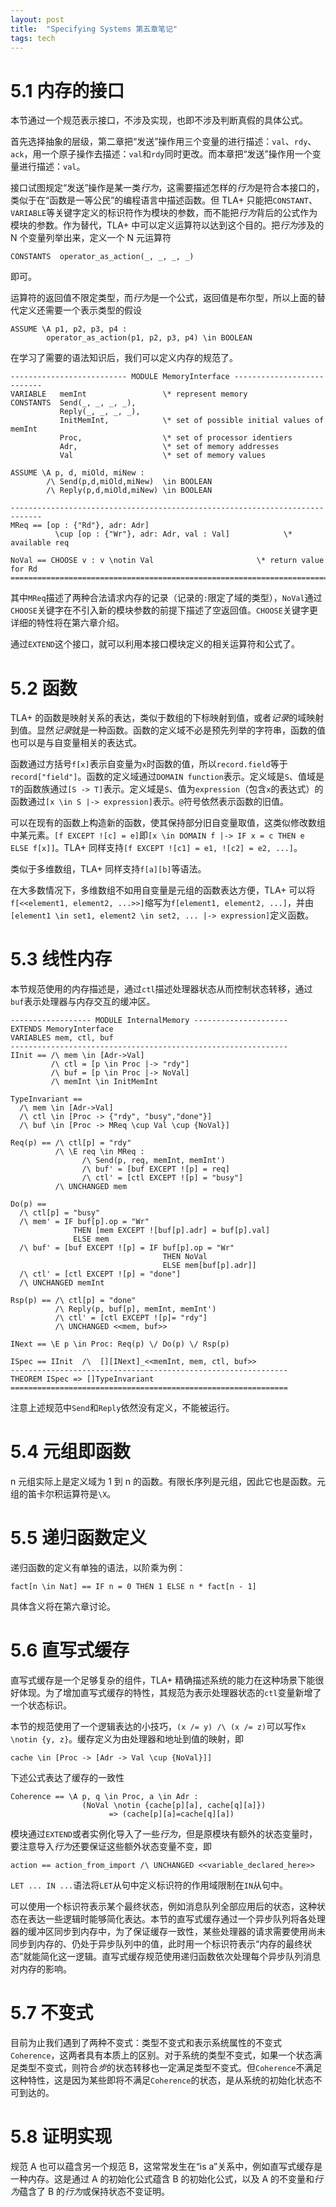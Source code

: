 ```yaml
---
layout: post
title:  "Specifying Systems 第五章笔记"
tags: tech
---
```


# 5.1 内存的接口

本节通过一个规范表示接口，不涉及实现，也即不涉及判断真假的具体公式。

首先选择抽象的层级，第二章把“发送”操作用三个变量的进行描述：`val`、`rdy`、`ack`，用一个原子操作去描述：`val`和`rdy`同时更改。而本章把“发送”操作用一个变量进行描述：`val`。

接口试图规定“发送”操作是某一类*行为*，这需要描述怎样的*行为*是符合本接口的，类似于在“函数是一等公民”的编程语言中描述函数。但 TLA+ 只能把`CONSTANT`、`VARIABLE`等关键字定义的标识符作为模块的参数，而不能把*行为*背后的公式作为模块的参数。作为替代，TLA+ 中可以定义运算符以达到这个目的。把*行为*涉及的 N 个变量列举出来，定义一个 N 元运算符
```
CONSTANTS  operator_as_action(_, _, _, _)
```
即可。

运算符的返回值不限定类型，而*行为*是一个公式，返回值是布尔型，所以上面的替代定义还需要一个表示类型的假设
```
ASSUME \A p1, p2, p3, p4 : 
        operator_as_action(p1, p2, p3, p4) \in BOOLEAN
```

在学习了需要的语法知识后，我们可以定义内存的规范了。
```
-------------------------- MODULE MemoryInterface ---------------------------
VARIABLE   memInt                 \* represent memory
CONSTANTS  Send(_, _, _, _),
           Reply(_, _, _, _),
           InitMemInt,            \* set of possible initial values of memInt
           Proc,                  \* set of processor identiers
           Adr,                   \* set of memory addresses
           Val                    \* set of memory values

ASSUME \A p, d, miOld, miNew : 
        /\ Send(p,d,miOld,miNew)  \in BOOLEAN
        /\ Reply(p,d,miOld,miNew) \in BOOLEAN  

-----------------------------------------------------------------------------
MReq == [op : {"Rd"}, adr: Adr] 
          \cup [op : {"Wr"}, adr: Adr, val : Val]            \* available req

NoVal == CHOOSE v : v \notin Val                       \* return value for Rd
=============================================================================
```
其中`MReq`描述了两种合法请求内存的记录（记录的`:`限定了域的类型），`NoVal`通过`CHOOSE`关键字在不引入新的模块参数的前提下描述了空返回值。`CHOOSE`关键字更详细的特性将在第六章介绍。

通过`EXTEND`这个接口，就可以利用本接口模块定义的相关运算符和公式了。

# 5.2 函数

TLA+ 的函数是映射关系的表达，类似于数组的下标映射到值，或者*记录*的域映射到值。显然*记录*就是一种函数。函数的定义域不必是预先列举的字符串，函数的值也可以是与自变量相关的表达式。

函数通过方括号`f[x]`表示自变量为`x`时函数的值，所以`record.field`等于`record["field"]`。函数的定义域通过`DOMAIN function`表示。定义域是`S`、值域是`T`的函数族通过`[S -> T]`表示。定义域是`S`、值为`expression`（包含`x`的表达式）的函数通过`[x \in S |-> expression]`表示。`@`符号依然表示函数的旧值。

可以在现有的函数上构造新的函数，使其保持部分旧自变量取值，这类似修改数组中某元素。`[f EXCEPT ![c] = e]`即`[x \in DOMAIN f |-> IF x = c THEN e ELSE f[x]]`。TLA+ 同样支持`[f EXCEPT ![c1] = e1, ![c2] = e2, ...]`。

类似于多维数组，TLA+ 同样支持`f[a][b]`等语法。

在大多数情况下，多维数组不如用自变量是元组的函数表达方便，TLA+ 可以将`f[<<element1, element2, ...>>]`缩写为`f[element1, element2, ...]`，并由`[element1 \in set1, element2 \in set2, ... |-> expression]`定义函数。

# 5.3 线性内存

本节规范使用的内存描述是，通过`ctl`描述处理器状态从而控制状态转移，通过`buf`表示处理器与内存交互的缓冲区。 

```
------------------ MODULE InternalMemory ---------------------
EXTENDS MemoryInterface
VARIABLES mem, ctl, buf
--------------------------------------------------------------
IInit == /\ mem \in [Adr->Val]
         /\ ctl = [p \in Proc |-> "rdy"] 
         /\ buf = [p \in Proc |-> NoVal] 
         /\ memInt \in InitMemInt

TypeInvariant == 
  /\ mem \in [Adr->Val]
  /\ ctl \in [Proc -> {"rdy", "busy","done"}] 
  /\ buf \in [Proc -> MReq \cup Val \cup {NoVal}]

Req(p) == /\ ctl[p] = "rdy" 
          /\ \E req \in MReq :
                /\ Send(p, req, memInt, memInt') 
                /\ buf' = [buf EXCEPT ![p] = req]
                /\ ctl' = [ctl EXCEPT ![p] = "busy"]
          /\ UNCHANGED mem 

Do(p) == 
  /\ ctl[p] = "busy" 
  /\ mem' = IF buf[p].op = "Wr"
              THEN [mem EXCEPT ![buf[p].adr] = buf[p].val] 
              ELSE mem 
  /\ buf' = [buf EXCEPT ![p] = IF buf[p].op = "Wr"
                                  THEN NoVal
                                  ELSE mem[buf[p].adr]]
  /\ ctl' = [ctl EXCEPT ![p] = "done"] 
  /\ UNCHANGED memInt 

Rsp(p) == /\ ctl[p] = "done"
          /\ Reply(p, buf[p], memInt, memInt')
          /\ ctl' = [ctl EXCEPT ![p]= "rdy"]
          /\ UNCHANGED <<mem, buf>> 

INext == \E p \in Proc: Req(p) \/ Do(p) \/ Rsp(p) 

ISpec == IInit  /\  [][INext]_<<memInt, mem, ctl, buf>>
--------------------------------------------------------------
THEOREM ISpec => []TypeInvariant
==============================================================
```
注意上述规范中`Send`和`Reply`依然没有定义，不能被运行。

# 5.4 元组即函数

n 元组实际上是定义域为 1 到 n 的函数。有限长序列是元组，因此它也是函数。元组的笛卡尔积运算符是`\X`。

# 5.5 递归函数定义

递归函数的定义有单独的语法，以阶乘为例：
```
fact[n \in Nat] == IF n = 0 THEN 1 ELSE n * fact[n - 1]
```
具体含义将在第六章讨论。

# 5.6 直写式缓存

直写式缓存是一个足够复杂的组件，TLA+ 精确描述系统的能力在这种场景下能很好体现。为了增加直写式缓存的特性，其规范为表示处理器状态的`ctl`变量新增了一个状态标识。

本节的规范使用了一个逻辑表达的小技巧，`(x /= y) /\ (x /= z)`可以写作`x \notin {y, z}`。缓存定义为由处理器和地址到值的映射，即
```
cache \in [Proc -> [Adr -> Val \cup {NoVal}]]
```
下述公式表达了缓存的一致性
```
Coherence == \A p, q \in Proc, a \in Adr : 
                (NoVal \notin {cache[p][a], cache[q][a]})
                      => (cache[p][a]=cache[q][a])
```
模块通过`EXTEND`或者实例化导入了一些*行为*，但是原模块有额外的状态变量时，要注意导入*行为*还要保证这些额外状态变量不变，即
```
action == action_from_import /\ UNCHANGED <<variable_declared_here>>
```

`LET ... IN ...`语法将`LET`从句中定义标识符的作用域限制在`IN`从句中。

可以使用一个标识符表示某个最终状态，例如消息队列全部应用后的状态，这种状态在表达一些逻辑时能够简化表达。本节的直写式缓存通过一个异步队列将各处理器的缓冲区同步到内存中，为了保证缓存一致性，某些处理器的请求需要使用尚未同步到内存的、仍处于异步队列中的值，此时用一个标识符表示“内存的最终状态”就能简化这一逻辑。直写式缓存规范使用递归函数依次处理每个异步队列消息对内存的影响。

# 5.7 不变式

目前为止我们遇到了两种不变式：类型不变式和表示系统属性的不变式`Coherence`，这两者具有本质上的区别。对于系统的类型不变式，如果一个状态满足类型不变式，则符合*步*的状态转移也一定满足类型不变式。但`Coherence`不满足这种特性，这是因为某些即将不满足`Coherence`的状态，是从系统的初始化状态不可到达的。

# 5.8 证明实现

规范 A 也可以蕴含另一个规范 B，这常常发生在“is a”关系中，例如直写式缓存是一种内存。这是通过 A 的初始化公式蕴含 B 的初始化公式，以及 A 的不变量和*行为*蕴含了 B 的*行为*或保持状态不变证明。